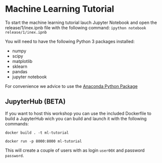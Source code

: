 # Machine Learning Tutorial

To start the machine learning tutorial lauch Jupyter Notebook and open the release/1/inex.ipnb file with the following command:
```ipython notebook release/1/inex.ipnb```

You will need to have the following Python 3 packages installed:
* numpy
* scipy
* matplotlib
* sklearn
* pandas
* jupyter notebook

For convenience we advice to use the [Anaconda Python Package](https://www.continuum.io/downloads)


## JupyterHub (BETA)

If you want to host this workshop you can use the included Dockerfile to build a JupyterHub wich you can build and launch it with the following commands:

```docker build . -t ml-tutorial```

```docker run -p 8000:8000 ml-tutorial```

This will create a couple of users with as login `user00X` and password `password`.